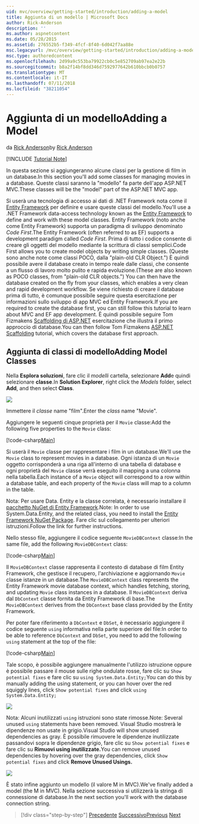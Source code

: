 ```yaml
---
uid: mvc/overview/getting-started/introduction/adding-a-model
title: Aggiunta di un modello | Microsoft Docs
author: Rick-Anderson
description: ''
ms.author: aspnetcontent
ms.date: 05/28/2015
ms.assetid: 276552b5-f349-4fcf-8f40-6d042f7aa88e
msc.legacyurl: /mvc/overview/getting-started/introduction/adding-a-model
msc.type: authoredcontent
ms.openlocfilehash: 2d99a9c553ba79922cb0c5e852709ab97ea2e22b
ms.sourcegitcommit: b8a2f14bf8dd346d7592977642b610bbcb0b0757
ms.translationtype: MT
ms.contentlocale: it-IT
ms.lasthandoff: 07/11/2018
ms.locfileid: "38211054"
---
```

<a name="adding-a-model"></a><span data-ttu-id="95882-102">Aggiunta di un modello</span><span class="sxs-lookup"><span data-stu-id="95882-102">Adding a Model</span></span>
====================
<span data-ttu-id="95882-103">da [Rick Anderson](https://github.com/Rick-Anderson)</span><span class="sxs-lookup"><span data-stu-id="95882-103">by [Rick Anderson](https://github.com/Rick-Anderson)</span></span>

[!INCLUDE [Tutorial Note](sample/code-location.md)]

<span data-ttu-id="95882-104">In questa sezione si aggiungeranno alcune classi per la gestione di film in un database.</span><span class="sxs-lookup"><span data-stu-id="95882-104">In this section you'll add some classes for managing movies in a database.</span></span> <span data-ttu-id="95882-105">Queste classi saranno la &quot;modello&quot; fa parte dell'app ASP.NET MVC.</span><span class="sxs-lookup"><span data-stu-id="95882-105">These classes will be the &quot;model&quot; part of the ASP.NET MVC app.</span></span>

<span data-ttu-id="95882-106">Si userà una tecnologia di accesso ai dati di .NET Framework nota come il [Entity Framework](https://docs.microsoft.com/ef/) per definire e usare queste classi del modello.</span><span class="sxs-lookup"><span data-stu-id="95882-106">You'll use a .NET Framework data-access technology known as the [Entity Framework](https://docs.microsoft.com/ef/) to define and work with these model classes.</span></span> <span data-ttu-id="95882-107">Entity Framework (noto anche come Entity Framework) supporta un paradigma di sviluppo denominato *Code First*.</span><span class="sxs-lookup"><span data-stu-id="95882-107">The Entity Framework (often referred to as EF) supports a development paradigm called *Code First*.</span></span> <span data-ttu-id="95882-108">Prima di tutto i codice consente di creare gli oggetti del modello mediante la scrittura di classi semplici.</span><span class="sxs-lookup"><span data-stu-id="95882-108">Code First allows you to create model objects by writing simple classes.</span></span> <span data-ttu-id="95882-109">(Queste sono anche note come classi POCO, dalla &quot;plain-old CLR Object.&quot;) È quindi possibile avere il database creato in tempo reale dalle classi, che consente a un flusso di lavoro molto pulito e rapida evoluzione.</span><span class="sxs-lookup"><span data-stu-id="95882-109">(These are also known as POCO classes, from &quot;plain-old CLR objects.&quot;) You can then have the database created on the fly from your classes, which enables a very clean and rapid development workflow.</span></span> <span data-ttu-id="95882-110">Se viene richiesto di creare il database prima di tutto, è comunque possibile seguire questa esercitazione per informazioni sullo sviluppo di app MVC ed Entity Framework.</span><span class="sxs-lookup"><span data-stu-id="95882-110">If you are required to create the database first, you can still follow this tutorial to learn about MVC and EF app development.</span></span> <span data-ttu-id="95882-111">È quindi possibile seguire Tom Fizmakens [Scaffolding di ASP.NET](xref:visual-studio/overview/2013/aspnet-scaffolding-overview) esercitazione che illustra il primo approccio di database.</span><span class="sxs-lookup"><span data-stu-id="95882-111">You can then follow Tom Fizmakens [ASP.NET Scaffolding](xref:visual-studio/overview/2013/aspnet-scaffolding-overview) tutorial, which covers the database first approach.</span></span>

## <a name="adding-model-classes"></a><span data-ttu-id="95882-112">Aggiunta di classi di modello</span><span class="sxs-lookup"><span data-stu-id="95882-112">Adding Model Classes</span></span>

<span data-ttu-id="95882-113">Nella **Esplora soluzioni**, fare clic il *modelli* cartella, selezionare **Add**e quindi selezionare **classe**.</span><span class="sxs-lookup"><span data-stu-id="95882-113">In **Solution Explorer**, right click the *Models* folder, select **Add**, and then select **Class**.</span></span>

![](adding-a-model/_static/image1.png)

<span data-ttu-id="95882-114">Immettere il *classe* name &quot;film&quot;.</span><span class="sxs-lookup"><span data-stu-id="95882-114">Enter the *class* name &quot;Movie&quot;.</span></span>

<span data-ttu-id="95882-115">Aggiungere le seguenti cinque proprietà per il `Movie` classe:</span><span class="sxs-lookup"><span data-stu-id="95882-115">Add the following five properties to the `Movie` class:</span></span>

[!code-csharp[Main](adding-a-model/samples/sample1.cs)]

<span data-ttu-id="95882-116">Si userà il `Movie` classe per rappresentare i film in un database.</span><span class="sxs-lookup"><span data-stu-id="95882-116">We'll use the `Movie` class to represent movies in a database.</span></span> <span data-ttu-id="95882-117">Ogni istanza di un `Movie` oggetto corrisponderà a una riga all'interno di una tabella di database e ogni proprietà del `Movie` classe verrà eseguito il mapping a una colonna nella tabella.</span><span class="sxs-lookup"><span data-stu-id="95882-117">Each instance of a `Movie` object will correspond to a row within a database table, and each property of the `Movie` class will map to a column in the table.</span></span>

<span data-ttu-id="95882-118">Nota: Per usare Data. Entity e la classe correlata, è necessario installare il [pacchetto NuGet di Entity Framework](https://www.nuget.org/packages/EntityFramework/).</span><span class="sxs-lookup"><span data-stu-id="95882-118">Note: In order to use System.Data.Entity, and the related class, you need to install the [Entity Framework NuGet Package](https://www.nuget.org/packages/EntityFramework/).</span></span> <span data-ttu-id="95882-119">Fare clic sul collegamento per ulteriori istruzioni.</span><span class="sxs-lookup"><span data-stu-id="95882-119">Follow the link for further instructions.</span></span>

<span data-ttu-id="95882-120">Nello stesso file, aggiungere il codice seguente `MovieDBContext` classe:</span><span class="sxs-lookup"><span data-stu-id="95882-120">In the same file, add the following `MovieDBContext` class:</span></span>

[!code-csharp[Main](adding-a-model/samples/sample2.cs?highlight=2,15-18)]

<span data-ttu-id="95882-121">Il `MovieDBContext` classe rappresenta il contesto di database di film Entity Framework, che gestisce il recupero, l'archiviazione e aggiornando `Movie` classe istanze in un database.</span><span class="sxs-lookup"><span data-stu-id="95882-121">The `MovieDBContext` class represents the Entity Framework movie database context, which handles fetching, storing, and updating `Movie` class instances in a database.</span></span> <span data-ttu-id="95882-122">Il `MovieDBContext` deriva dal `DbContext` classe fornita da Entity Framework di base.</span><span class="sxs-lookup"><span data-stu-id="95882-122">The `MovieDBContext` derives from the `DbContext` base class provided by the Entity Framework.</span></span>

<span data-ttu-id="95882-123">Per poter fare riferimento a `DbContext` e `DbSet`, è necessario aggiungere il codice seguente `using` informativa nella parte superiore del file:</span><span class="sxs-lookup"><span data-stu-id="95882-123">In order to be able to reference `DbContext` and `DbSet`, you need to add the following `using` statement at the top of the file:</span></span>

[!code-csharp[Main](adding-a-model/samples/sample3.cs)]

<span data-ttu-id="95882-124">Tale scopo, è possibile aggiungere manualmente l'utilizzo istruzione oppure è possibile passare il mouse sulle righe ondulate rosse, fare clic su `Show potential fixes` e fare clic su `using System.Data.Entity;`</span><span class="sxs-lookup"><span data-stu-id="95882-124">You can do this by manually adding the using statement, or you can hover over the red squiggly lines, click `Show potential fixes` and click `using System.Data.Entity;`</span></span>

![](adding-a-model/_static/image2.png)

<span data-ttu-id="95882-125">Nota: Alcuni inutilizzati `using` istruzioni sono state rimosse.</span><span class="sxs-lookup"><span data-stu-id="95882-125">Note: Several unused `using` statements have been removed.</span></span> <span data-ttu-id="95882-126">Visual Studio mostrerà le dipendenze non usate in grigio.</span><span class="sxs-lookup"><span data-stu-id="95882-126">Visual Studio will show unused dependencies as gray.</span></span> <span data-ttu-id="95882-127">È possibile rimuovere le dipendenze inutilizzate passandovi sopra le dipendenze grigio, fare clic su `Show potential fixes` e fare clic su **Rimuovi using inutilizzate.**</span><span class="sxs-lookup"><span data-stu-id="95882-127">You can remove unused dependencies by hovering over the gray dependencies, click `Show potential fixes` and click **Remove Unused Usings.**</span></span>

![](adding-a-model/_static/image3.png)

<span data-ttu-id="95882-128">È stato infine aggiunto un modello (il valore M in MVC).</span><span class="sxs-lookup"><span data-stu-id="95882-128">We've finally added a model (the M in MVC).</span></span> <span data-ttu-id="95882-129">Nella sezione successiva si utilizzerà la stringa di connessione di database.</span><span class="sxs-lookup"><span data-stu-id="95882-129">In the next section you'll work with the database connection string.</span></span>

> [!div class="step-by-step"]
> <span data-ttu-id="95882-130">[Precedente](adding-a-view.md)
> [Successivo](creating-a-connection-string.md)</span><span class="sxs-lookup"><span data-stu-id="95882-130">[Previous](adding-a-view.md)
[Next](creating-a-connection-string.md)</span></span>
